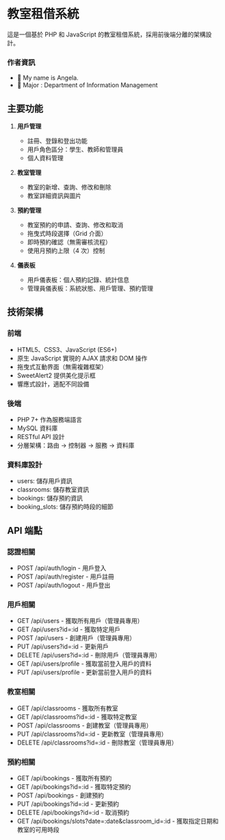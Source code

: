 # 教室租借系統

這是一個基於 PHP 和 JavaScript 的教室租借系統，採用前後端分離的架構設計。

### 作者資訊

- 👋 My name is Angela.
- 📖 Major : Department of Information Management

## 主要功能

1. **用戶管理**

   - 註冊、登錄和登出功能
   - 用戶角色區分：學生、教師和管理員
   - 個人資料管理

2. **教室管理**

   - 教室的新增、查詢、修改和刪除
   - 教室詳細資訊與圖片

3. **預約管理**

   - 教室預約的申請、查詢、修改和取消
   - 拖曳式時段選擇（Grid 介面）
   - 即時預約確認（無需審核流程）
   - 使用月預約上限（4 次）控制

4. **儀表板**
   - 用戶儀表板：個人預約記錄、統計信息
   - 管理員儀表板：系統狀態、用戶管理、預約管理

## 技術架構

### 前端

- HTML5、CSS3、JavaScript (ES6+)
- 原生 JavaScript 實現的 AJAX 請求和 DOM 操作
- 拖曳式互動界面（無需複雜框架）
- SweetAlert2 提供美化提示框
- 響應式設計，適配不同設備

### 後端

- PHP 7+ 作為服務端語言
- MySQL 資料庫
- RESTful API 設計
- 分層架構：路由 -> 控制器 -> 服務 -> 資料庫

### 資料庫設計

- users: 儲存用戶資訊
- classrooms: 儲存教室資訊
- bookings: 儲存預約資訊
- booking_slots: 儲存預約時段的細節

## API 端點

### 認證相關

- POST /api/auth/login - 用戶登入
- POST /api/auth/register - 用戶註冊
- POST /api/auth/logout - 用戶登出

### 用戶相關

- GET /api/users - 獲取所有用戶（管理員專用）
- GET /api/users?id=:id - 獲取特定用戶
- POST /api/users - 創建用戶（管理員專用）
- PUT /api/users?id=:id - 更新用戶
- DELETE /api/users?id=:id - 刪除用戶（管理員專用）
- GET /api/users/profile - 獲取當前登入用戶的資料
- PUT /api/users/profile - 更新當前登入用戶的資料

### 教室相關

- GET /api/classrooms - 獲取所有教室
- GET /api/classrooms?id=:id - 獲取特定教室
- POST /api/classrooms - 創建教室（管理員專用）
- PUT /api/classrooms?id=:id - 更新教室（管理員專用）
- DELETE /api/classrooms?id=:id - 刪除教室（管理員專用）

### 預約相關

- GET /api/bookings - 獲取所有預約
- GET /api/bookings?id=:id - 獲取特定預約
- POST /api/bookings - 創建預約
- PUT /api/bookings?id=:id - 更新預約
- DELETE /api/bookings?id=:id - 取消預約
- GET /api/bookings/slots?date=:date&classroom_id=:id - 獲取指定日期和教室的可用時段
